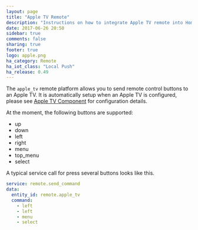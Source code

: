 ```yaml
---
layout: page
title: "Apple TV Remote"
description: "Instructions on how to integrate Apple TV remote into Home Assistant."
date: 2017-06-26 20:50
sidebar: true
comments: false
sharing: true
footer: true
logo: apple.png
ha_category: Remote
ha_iot_class: "Local Push"
ha_release: 0.49
---
```



The `apple_tv` remote platform allows you to send remote control buttons to an Apple TV. It is automatically setup when an Apple TV is configured, please see [Apple TV Component](/components/apple_tv/) for configuration details.

At the moment, the following buttons are supported:

- up
- down
- left
- right
- menu
- top_menu
- select

A typical service call for press several buttons looks like this.

```yaml
service: remote.send_command
data:
  entity_id: remote.apple_tv
  command:
    - left
    - left
    - menu
    - select
```
